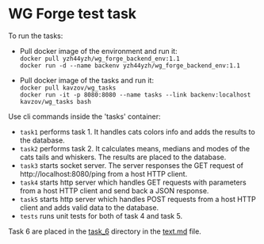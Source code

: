 # WG Forge test task
To run the tasks:
- Pull docker image of the environment and run it:  
`docker pull yzh44yzh/wg_forge_backend_env:1.1`  
`docker run -d --name backenv yzh44yzh/wg_forge_backend_env:1.1`

- Pull docker image of the tasks and run it:  
`docker pull kavzov/wg_tasks`  
`docker run -it -p 8080:8080 --name tasks --link backenv:localhost kavzov/wg_tasks bash`

Use cli commands inside the 'tasks' container:  
- `task1` performs task 1. It handles cats colors info and adds the results to the database.  
- `task2` performs task 2. It calculates means, medians and modes of the cats tails and whiskers. The results are placed to the database.  
- `task3` starts socket server. The server responses the GET request of http://localhost:8080/ping from a host HTTP client.  
- `task4` starts http server which handles GET requests with parameters from a host HTTP client and send back a JSON response.  
- `task5` starts http server which handles POST requests from a host HTTP client and adds valid data to the database.  
- `tests` runs unit tests for both of task 4 and task 5.

Task 6 are placed in the [task_6](https://github.com/kavzov/testtask/tree/master/task_6) directory in the [text.md](https://github.com/kavzov/testtask/blob/master/task_6/text.md) file.  
